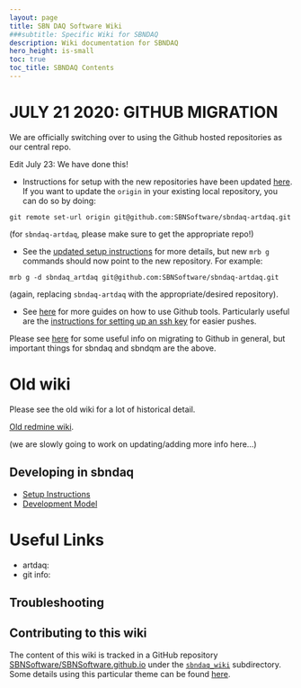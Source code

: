 ```yaml
---
layout: page
title: SBN DAQ Software Wiki
###subtitle: Specific Wiki for SBNDAQ
description: Wiki documentation for SBNDAQ
hero_height: is-small
toc: true
toc_title: SBNDAQ Contents
---
```


JULY 21 2020: GITHUB MIGRATION
======================================
We are officially switching over to using the Github hosted repositories as our central repo.

Edit July 23: We have done this!

* Instructions for setup with the new repositories have been updated [here](Installation). If you want to update the `origin` in your existing local repository, you can do so by doing:
```
git remote set-url origin git@github.com:SBNSoftware/sbndaq-artdaq.git
```
(for `sbndaq-artdaq`, please make sure to get the appropriate repo!)
* See the [updated setup instructions](Installation) for more details, but new `mrb g` commands should now point to the new repository. For example:
```
mrb g -d sbndaq_artdaq git@github.com:SBNSoftware/sbndaq-artdaq.git
```
(again, replacing `sbndaq-artdaq` with the appropriate/desired repository).
* See [here](https://guides.github.com/) for more guides on how to use Github tools. Particularly useful are the [instructions for setting up an ssh key](https://docs.github.com/en/github/authenticating-to-github/connecting-to-github-with-ssh) for easier pushes.

Please see [here](https://sbnsoftware.github.io/AnalysisInfrastructure/github-migration-to-do-list.html) for some useful info on migrating to Github in general, but important things for sbndaq and sbndqm are the above.


Old wiki
======================================
Please
see the old wiki for a lot of historical detail.

[Old redmine wiki](https://cdcvs.fnal.gov/redmine/projects/sbndaq/wiki).

(we are slowly going to work on updating/adding more info here...)

Developing in sbndaq
----------------------------------------------

* [Setup Instructions](Installation)
* [Development Model](DevModel)

# Useful Links
* artdaq: 
* git info: 

Troubleshooting
----------------------------------------------



Contributing to this wiki
----------------------------------------------


The content of this wiki is tracked in a GitHub repository [SBNSoftware/SBNSoftware.github.io](https://github.com/SBNSoftware/SBNSoftware.github.io)
under the
[`sbndaq_wiki`](https://github.com/SBNSoftware/SBNSoftware.github.io/tree/master/sbndaq_wiki)
subdirectory. Some details using this particular theme can be found [here](https://github.com/chrisrhymes/bulma-clean-theme).
